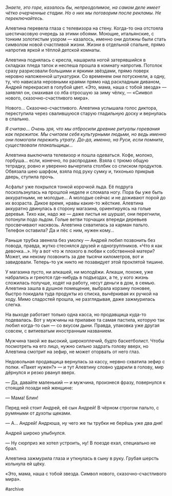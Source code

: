 
_Знаете, это горе, казалось бы, непреодолимое, на самом деле имеет чётко очерченные стадии. Но о них мы поговорим после рекламы. Не переключайтесь._

Алевтина перевела глаза с телевизора на стену. Когда-то она отстояла шестичасовую очередь за этими обоями. Моющие, итальянские, с тонким золотистым узором — казалось, именно они должны были стать символом новой счастливой жизни. Жизни в отдельной спальне, прямо напротив яркой и тёплой детской комнаты.

Алевтина поднялась с кресла, нашарила ногой затерявшийся в складках пледа тапок и неспеша прошла в комнату напротив. Потолок сразу разрисовали большими и яркими звёздами, прямо поверх неровно наложенной штукатурки. Со временем они потускнели, а одну, ту, что нависала неровными краями прямо над раскладным диваном, Андрей перекрасил в голубой цвет. «Это, мама, наша с тобой звезда» — заявлял он, смахивая со лба отросшую за зиму чёлку, — «Символ нового, сказочно-счастливого мира».

Нового… Сказочно-счастливого. Алевтина услышала голос диктора, переступила через свалившуюся старую гладильную доску и вернулась в спальню.

_Я считаю… Очень зря, что мы отбросили древние ритуалы горевания как пережиток. Мы считаем себя культурными людьми, но ведь именно они помогали пережить утрату. Да-да, именно, на Руси, если помните, существовали плакальщицы…_

Алевтина выключила телевизор и пошла одеваться. Кофе, молоко, горбуша… если, конечно, по распродаже. Взяла с трюмо общую тетрадку, ровно и уверенно вычертила столбик со списком продуктов. Обвязала шею шарфом, взяла под руку сумку и, тихонько прикрыв дверь, ступила прочь.

Асфальт уже покрылся тонкой корочкой льда. Её подруга поскользнулась на прошлой неделе и сломала ногу. Пора бы уже быть аккуратными, не молодые… А молодые сейчас и не доживают порой до их возраста. Дикое время, нравы какие-то жёсткие. Алевтина аккуратно двинулась в сторону магазина, ориентируясь на голые деревья. Тихо как, надо же — даже листья не шуршат, они перегнили, потонули подо льдом. Голые ветви торчащих впереди деревьев просвечивают насквозь. Алевтина схватилась за карман пальто. Телефон оставила? Да и пёс с ним, нужен кому…

Раньше трубка звенела без умолку — Андрей любил позвонить без повода, правда, жутко стеснялся друзей и одногруппников. «Что я как девочка…». Ну а вот что ж плохого в любви к собственной матери? Может, им некому позвонить за две тысячи километров, вот и завидовали. Теперь-то уж никто не позавидует этой проклятой тишине. 

У магазина пусто, ни алкашей, ни молодёжи. Алкаши, похоже, уже набрались и греются где-нибудь в подъездах, а те, у кого жизнь сложилась получше, ходят на работу, несут деньги в дом, в семью. Алевтина зашла в душное помещение, выбрала корзину поновее, быстро покидала туда продукты из списка, вычёркивая их ручкой на ходу. Мимо сладостей прошла, не разглядывая, даже зажмурилась слегка.

На выходе работает только одна касса, но продавщица куда-то подевалась. Вот у мужчины на прилавке та самая пастила, которую так любил когда-то сын — со вкусом дыни. Правда, упаковка уже другая совсем, с витиеватым иностранным названием.

Мужчина такой же высокий, широкоплечий, будто баскетболист. Чтобы посмотреть на его лицо, нужно сильно задрать голову вверх, но Алевтина смотрит на зефир, не может оторвать от него глаз.

Недовольная продавщица вернулась за кассу, нервно схватила зефир с полки. «Пакет нужен?» — и тут Алевтину словно ударили в голову, мир дёрнулся и резко рванул вверх.

— Да, давайте маленький — и мужчина, произнеся фразу, повернулся к стоящей позади ней женщине:

— Мама! Блин!

Перед ней стоит Андрей, её сын Андрей! В чёрном строгом пальто, с румяными от духоты щеками. 

— А… Андрей! Андрюша, ну чего же ты трубки не берёшь уже два дня!

Андрей широко улыбнулся.

— Ну сюрприз же хотел устроить, ну! В поезде ехал, специально не брал.

Алевтина зажмурила глаза и уткнулась в сыну в руку. Грубая шерсть кольнула ей щёку. 

«Это, мама, наша с тобой звезда. Символ нового, сказочно-счастливого мира».

#archive